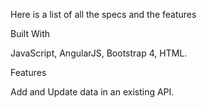 Here is a list of all the specs and the features


Built With

JavaScript, AngularJS, Bootstrap 4, HTML.


Features

Add and Update data in an existing API.
